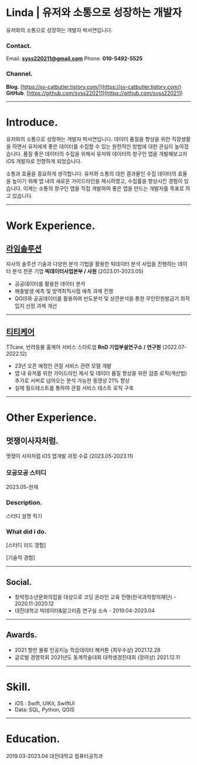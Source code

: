 # Linda | 유저와 소통으로 성장하는 개발자

유저와의 소통으로 성장하는 개발자 박서연입니다.

### Contact.
Email. **syss220211@gmail.com**
Phone. **010-5492-5525**

### Channel.
**Blog.** [https://sy-catbutler.tistory.com/](https://sy-catbutler.tistory.com/)
**GitHub**. [https://github.com/syss220211](https://github.com/syss220211)

---

# Introduce.

유저와의 소통으로 성장하는 개발자 박서연입니다. 데이터 품질을 향상을 위한 직장생활을 하면서 유저에게 좋은 데이터를 수집할 수 있는 원천적인 방법에 대한 관심이 높아졌습니다. 품질 좋은 데이터의 수집을 위해서 유저와 데이터의 창구인 앱을 개발해보고자 iOS 개발자로 전향하게 되었습니다.

소통과 효율을 중요하게 생각합니다. 유저와 소통의 대한 결과물인 수집 데이터의 효율을 높이기 위해 앱 내의 새로운 가이드라인을 제시하였고, 수집률을 향상시킨 경험이 있습니다. 이제는 소통의 창구인 앱을 직접 개발하여 좋은 앱을 만드는 개발자를 목표로 하고 있습니다.

---

# Work Experience.

## [라임솔루션](http://www.limesolution.co.kr/)

자사의 솔루션 기술과 다양한 분석 기법을 활용한 빅데이터 분석 사업을 진행하는 데이터 분석 전문 기업
**빅데이터사업본부 / 사원** (2023.01-2023.05)

- 공공데이터를 활용한 데이터 분석
- 해충발생 예측 및 방역최적시점 예측 과제 진행
- QGIS와 공공데이터를 활용하여 빈도분석 및 상관분석을 통한 무인민원발급기 최적입지 선정 과제 개선

---

## [티티케어](https://www.ttcareforpet.com/ko-kr)

TTcare, 반려동물 홈케어 서비스 스타트업
**RnD 기업부설연구소 / 연구원** (2022.07-2022.12)


- 23년 오픈 예정인 관절 서비스 관련 모델 개발
- 앱 내 유저를 위한 가이드라인 제시 및 데이터 품질 향상을 위한 검증 로직(계산법) 추가로 서버로 넘어오는 분석 가능한 동영상 21% 향상
- 실제 필드테스트를 통하여 관절 서비스 테스트 로직 구축

---

# Other Experience.

## 멋쟁이사자처럼.

멋쟁이 사자처럼 iOS 앱개발 과정 수료 (2023.05-2023.11)

### 모공모공 스터디
2023.05-현재

### Description.
스터디 설명 적기

### What did i do.
[스터디 리드 경험]

[기술적 경험]

---

## Social.

- 창락청소년문화의집을 대상으로 코딩 온라인 교육 진행(한국과학창의재단) - 2020.11-2020.12
- 대진대학교 빅데이터&알고리즘 연구실 소속 - 2019.04-2023.04

---

## Awards.

- 2021 항만 물류 인공지능 학습데이터 해커톤 (최우수상) 2021.12.28
- 글로벌 경영학회 2021년도 동계학술대회 대학생경진대회 (장려상) 2021.12.11

---

# Skill.

- iOS : Swift, UIKit, SwiftUI
- Data: SQL, Python, QGIS

---

# Education.

2019.03-2023.04 대진대학교 컴퓨터공학과
